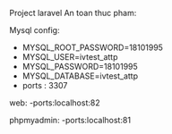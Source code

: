 Project laravel An toan thuc pham:

Mysql config:
- MYSQL_ROOT_PASSWORD=18101995
- MYSQL_USER=ivtest_attp
- MYSQL_PASSWORD=18101995
- MYSQL_DATABASE=ivtest_attp
- ports : 3307

web:
-ports:localhost:82

phpmyadmin:
-ports:localhost:81
